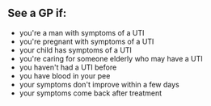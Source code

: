 ## See a GP if:

- you're a man with symptoms of a UTI
- you're pregnant with symptoms of a UTI
- your child has symptoms of a UTI
- you're caring for someone elderly who may have a UTI
- you haven't had a UTI before
- you have blood in your pee
- your symptoms don't improve within a few days
- your symptoms come back after treatment
